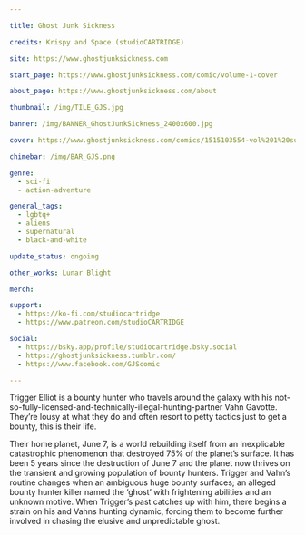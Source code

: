 ```yaml
---

title: Ghost Junk Sickness

credits: Krispy and Space (studioCARTRIDGE)

site: https://www.ghostjunksickness.com

start_page: https://www.ghostjunksickness.com/comic/volume-1-cover

about_page: https://www.ghostjunksickness.com/about

thumbnail: /img/TILE_GJS.jpg

banner: /img/BANNER_GhostJunkSickness_2400x600.jpg

cover: https://www.ghostjunksickness.com/comics/1515103554-vol%201%20supernewcover%20title.jpg

chimebar: /img/BAR_GJS.png

genre:
  - sci-fi
  - action-adventure

general_tags: 
  - lgbtq+
  - aliens
  - supernatural
  - black-and-white

update_status: ongoing

other_works: Lunar Blight

merch: 

support: 
  - https://ko-fi.com/studiocartridge
  - https://www.patreon.com/studioCARTRIDGE

social: 
  - https://bsky.app/profile/studiocartridge.bsky.social
  - https://ghostjunksickness.tumblr.com/
  - https://www.facebook.com/GJScomic

---
```


Trigger Elliot is a bounty hunter who travels around the galaxy with his not-so-fully-licensed-and-technically-illegal-hunting-partner Vahn Gavotte. They’re lousy at what they do and often resort to petty tactics just to get a bounty, this is their life.

Their home planet, June 7, is a world rebuilding itself from an inexplicable catastrophic phenomenon that destroyed 75% of the planet’s surface. It has been 5 years since the destruction of June 7 and the planet now thrives on the transient and growing population of bounty hunters. Trigger and Vahn’s routine changes when an ambiguous huge bounty surfaces; an alleged bounty hunter killer named the ‘ghost’ with frightening abilities and an unknown motive. When Trigger’s past catches up with him, there begins a strain on his and Vahns hunting dynamic, forcing them to become further involved in chasing the elusive and unpredictable ghost.